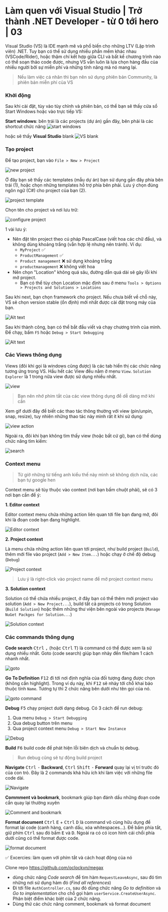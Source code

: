 # Làm quen với Visual Studio | Trở thành .NET Developer - từ 0 tới hero | 03

Visual Studio (VS) là IDE mạnh mẽ và phổ biến cho những LTV (Lập trình viên) .NET. Tuy bạn có thể sử dụng nhiều phần mềm khác nhau (VSCode/Rider), hoặc thậm chí kết hợp giữa CLI và bất kể chương trình nào có thể soạn thảo code được, nhưng VS vẫn luôn là lựa chọn hàng đầu của nhiều người bởi sự miễn phí và những tính năng mà nó mang lại.

> Nếu làm việc cá nhân thì bạn nên sử dụng phiên bản Community, là phiên bản miễn phí của VS

### Khởi động

Sau khi cài đặt, tùy vào tùy chỉnh và phiên bản, có thể bạn sẽ thấy cửa sổ Start Windows hoặc vào trực tiếp VS:

**Start windows**: bên trái là các projects (dự án) gần đây, bên phải là các shortcut chức năng
![start windows](img/03/03-vs-start-windows.png)

hoặc sẽ thấy **Visual Studio** blank
![VS blank](img/03/03-vs-blank.png)

### Tạo project

Để tạo project, bạn vào `File > New > Project`

![new project](img/03/03-new-project.png)

Ở đây bạn sẽ thấy các templates (mẫu dự án) bạn sử dụng gần đây phía bên trái (1), hoặc chọn những templates hỗ trợ phía bên phải. Lưu ý chọn đúng ngôn ngữ (C#) cho project của bạn (2).

![project template](img/03/03-project-template.png)

Chọn tên cho project và nơi lưu trữ:

![configure project](img/03/03-configure-project.png)

1 vài lưu ý:
- Nên đặt tên project theo cú pháp PascalCase (viết hoa các chữ đầu), và không dùng khoảng trắng (vẫn hợp lệ nhưng nên tránh). Ví dụ:
  - `MyProject` :white_check_mark:
  - `ProductManagement` :white_check_mark:
  - `Product management` :x: sử dụng khoảng trắng
  - `productmanagement` :x: không viết hoa
- Nên chọn "Location" không quá sâu, đường dẫn quá dài sẽ gây lỗi khi mở project.
  - Bạn có thể tùy chọn Location mặc định sau ở menu `Tools > Options > Projects and Solutions > Locations`

Sau khi next, bạn chọn framework cho project. Nếu chưa biết về chỗ này, VS sẽ chọn version stable (ổn định) mới nhất được cài đặt trong máy của bạn.

![Alt text](img/03/03-select-framework.png)

Sau khi thành công, bạn có thể bắt đầu viết và chạy chương trình của mình. Để chạy, bấm `F5` hoặc `Debug > Start Debugging`

![Alt text](img/03/03-start-debugging.png)

### Các Views thông dụng

Views (đôi khi gọi là windows cũng được) là các tab hiển thị các chức năng tương ứng trong VS. Hầu hết các View đều nằm ở menu `View`. `Solution Explorer` là 1 trong nữa view được sử dụng nhiều nhất.

![view](img/03/03-window-views.png)

> Bạn nên nhớ phím tắt của các view thông dụng để dễ dàng mở khi cần

Xem gif dưới đây để biết các thao tác thông thường với view (pin/unpin, snap, resize), tuy nhiên những thao tác này mình rất ít khi sử dụng:

![view action](img/03/03-vs-view-action.gif)

Ngoài ra, đôi khi bạn không tìm thấy view (hoặc bất cứ gì), bạn có thể dùng chức năng tìm kiếm:

![search](img/03/03-vs-search.png)

### Context menu

> Từ giờ những từ tiếng anh kiểu thế này mình sẽ không dịch nữa, các bạn tự google hen

Context menu sẽ tùy thuộc vào context (nơi bạn bấm chuột phải), sẽ có 3 nơi bạn cần để ý:

**1. Editor context**

Editor context menu chứa những action liên quan tới file bạn đang mở, đôi khi là đoạn code bạn đang highlight.

![Editor context](img/03/03-editor-context.png)

**2. Project context**

Là menu chứa những action liên quan tới project, như build project (`Build`), thêm mới file vào project (`Add > New Item...`) hoặc chạy ở chế độ debug (`Debug`)

![Project context](img/03/03-project-context.png)

> Lưu ý là right-click vào project name để mở project context menu

**3. Solution context**

Solution có thể chứa nhiều project, ở đây bạn có thể thêm mới project vào solution (`Add > New Project...`), build tất cả projects có trong Solution (`Build Solution`) hoặc thêm những thư viện bên ngoài vào projects (`Manage NuGet Packges for Solution...`)

![Solution context](img/03/03-solution-context.png)

### Các commands thông dụng

**Code search** <kbd>Ctrl</kbd> <kbd>,</kbd> (hoặc <kbd>Ctrl</kbd> <kbd>T</kbd>) là command có thể được xem là sử dụng nhiều nhất. Goto (code search) giúp bạn nhảy đến file/hàm 1 cách nhanh nhất.

![goto](img/03/03-goto.png)

**Go To Definition** <kbd>F12</kbd> đi tới nơi định nghĩa của đối tượng đang được chọn (không cần highlight). Trong ví dụ này, khi <kbd>F12</kbd> sẽ nhảy tới chỗ khai báo thuộc tính `Name`. Tương tự thì 2 chức năng bên dưới như tên gọi của nó.

![goto command](img/03/03-goto-command.png)

**Debug** <kbd>F5</kbd> chạy project dưới dạng debug. Có 3 cách để run debug:

1. Qua menu `Debug > Start Debugging`
2. Qua debug button trên menu
3. Qua project context menu `Debug > Start New Instance`

![Debug](img/03/03-debug.png)

**Build** <kbd>F6</kbd> build code để phát hiện lỗi biên dịch và chuẩn bị debug.

> Run debug cũng sẽ tự động build project

**Navigate** <kbd>Ctrl</kbd> <kbd>-</kbd> **Backward**, <kbd>Ctrl</kbd> <kbd>Shift</kbd> <kbd>-</kbd> **Forward** quay lại vị trí trước đó của con trỏ. Đây là 2 commands khá hữu ích khi làm việc với những file code dài.

![Navigate](img/03/03-navigate-code.png)

**Commment và bookmark**, bookmark giúp bạn đánh dấu những đoạn code cần quay lại thường xuyên

![Comment and bookmark](img/03/03-comment-and-bookmark.png)

**Format document** <kbd>Ctrl</kbd> <kbd>E</kbd> + <kbd>Ctrl</kbd> <kbd>D</kbd> là command vô cùng hữu dụng để format lại code (canh hàng, canh dấu, xóa whitespaces...). Để bấm phía tắt, giữ phím <kbd>Ctrl</kbd> sau đó bấm <kbd>E</kbd> và <kbd>D</kbd>. Ngoài ra có có icon hình cái chổi phía dưới cũng có thể format được code.

![format document](img/03/03-format-document.png)

:white_check_mark: Excercies: làm quen với phím tắt và cách hoạt động của nó

Clone repo https://github.com/oclockvn/megax
  - dùng chức năng *Code search* để tìm hàm `RequestLeaveAsync`, sau đó tìm những nơi sử dụng hàm đó (*Find all references*)
  - Đi tới file `AuthController.cs`, sau đó dùng chức năng *Go to definition* và *Go to implementation* cho chỗ gọi hàm `userService.CreateUserAsync`. Phân biệt điểm khác biệt của 2 chức năng.
  - Dùng thử các chức năng comment, bookmark và format document
